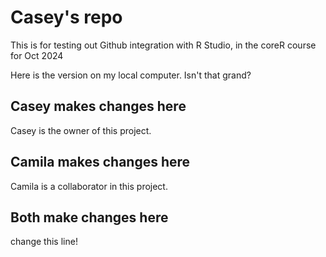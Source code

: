 # Casey's repo

This is for testing out Github integration with R Studio, in the coreR course for Oct 2024

Here is the version on my local computer.  Isn't that grand?

## Casey makes changes here

Casey is the owner of this project.

## Camila makes changes here

Camila is a collaborator in this project.

## Both make changes here

change this line!
